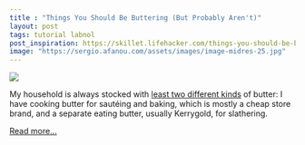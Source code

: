 ```yaml
---
title : "Things You Should Be Buttering (But Probably Aren't)"
layout: post
tags: tutorial labnol
post_inspiration: https://skillet.lifehacker.com/things-you-should-be-buttering-but-probably-arent-1846674471
image: "https://sergio.afanou.com/assets/images/image-midres-25.jpg"
---
```


<img src="https://i.kinja-img.com/gawker-media/image/upload/s--UPFuwZvH--/c_fit,fl_progressive,q_80,w_636/jv5beqciyzrj7ak032oh.jpg" /><p>My household is always stocked with <a href="https://skillet.lifehacker.com/you-need-two-types-of-butter-in-your-kitchen-1837837122">least two different kinds</a> of butter: I have cooking butter for sautéing and baking, which is mostly a cheap store brand, and a separate eating butter, usually Kerrygold, for slathering.</p><p><a href="https://skillet.lifehacker.com/things-you-should-be-buttering-but-probably-arent-1846674471">Read more...</a></p>